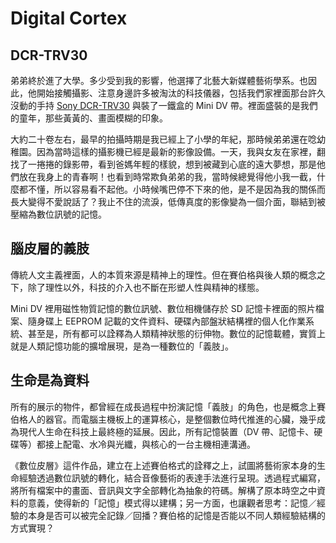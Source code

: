 # Digital Cortex

## DCR-TRV30
弟弟終於進了大學。多少受到我的影響，他選擇了北藝大新媒體藝術學系。也因此，他開始接觸攝影、注意身邊許多被淘汰的科技儀器，包括我們家裡面那台許久沒動的手持 [Sony DCR-TRV30](https://www.cnet.com/products/sony-dcr-trv30/specs/) 與裝了一鐵盒的 Mini DV 帶。裡面盛裝的是我們的童年，那些黃黃的、畫面模糊的印象。

大約二十卷左右，最早的拍攝時期是我已經上了小學的年紀，那時候弟弟還在唸幼稚園。因為當時這樣的攝影機已經是最新的影像設備。一天，我與女友在家裡，翻找了一捲捲的錄影帶，看到爸媽年輕的樣貌，想到被藏到心底的遠大夢想，那是他們放在我身上的青春啊！也看到時常欺負弟弟的我，當時候總覺得他小我一截，什麼都不懂，所以容易看不起他。小時候嘴巴停不下來的他，是不是因為我的關係而長大變得不愛說話了？我止不住的流淚，低傳真度的影像變為一個介面，聯結到被壓縮為數位訊號的記憶。



## 腦皮層的義肢

傳統人文主義裡面，人的本質來源是精神上的理性。但在賽伯格與後人類的概念之下，除了理性以外，科技的介入也不斷在形塑人性與精神的樣態。

Mini DV 裡用磁性物質記憶的數位訊號、數位相機儲存於 SD 記憶卡裡面的照片檔案、隨身碟上 EEPROM 記載的文件資料、硬碟內部盤狀結構裡的個人化作業系統、甚至是，所有都可以詮釋為人類精神狀態的衍伸物。數位的記憶載體，實質上就是人類記憶功能的擴增展現，是為一種數位的「義肢」。




## 生命是為資料

所有的展示的物件，都曾經在成長過程中扮演記憶「義肢」的角色，也是概念上賽伯格人的器官。而電腦主機板上的運算核心，是整個數位時代推進的心臟，幾乎成為現代人生命在科技上最終極的延展。因此，所有記憶裝置（DV 帶、記憶卡、硬碟等）都接上配電、水冷與光纖，與核心的一台主機相連溝通。

《數位皮層》這件作品，建立在上述賽伯格式的詮釋之上，試圖將藝術家本身的生命經驗透過數位訊號的轉化，結合音像藝術的表達手法進行呈現。透過程式編寫，將所有檔案中的畫面、音訊與文字全部轉化為抽象的符碼。解構了原本時空之中資料的意義，使得新的「記憶」模式得以建構；另一方面，也讓觀者思考：記憶／經驗的本身是否可以被完全記錄／回播？賽伯格的記憶是否能以不同人類經驗結構的方式實現？
